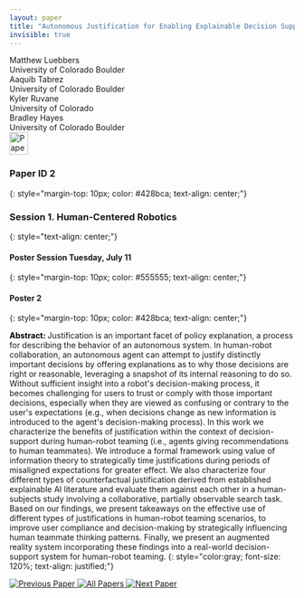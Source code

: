 ```yaml
---
layout: paper
title: "Autonomous Justification for Enabling Explainable Decision Support in Human-Robot Teaming"
invisible: true
---
```

<div class="paper-authors">
<div class="paper-author-box">
    <div class="paper-author-name">Matthew Luebbers</div>
    <div class="paper-author-uni">University of Colorado Boulder</div>
</div>
<div class="paper-author-box">
    <div class="paper-author-name">Aaquib Tabrez</div>
    <div class="paper-author-uni">University of Colorado Boulder</div>
</div>
<div class="paper-author-box">
    <div class="paper-author-name">Kyler Ruvane</div>
    <div class="paper-author-uni">University of Colorado</div>
</div>
<div class="paper-author-box">
    <div class="paper-author-name">Bradley Hayes</div>
    <div class="paper-author-uni">University of Colorado Boulder</div>
</div>

</div><div class="paper-pdf">
<div> <a href="http://www.roboticsproceedings.org/rss19/p002.pdf"><img src="{{ site.baseurl }}/images/paper_link.png" alt="Paper Website" width = "33"  height = "40"/></a> </div>
</div>

### Paper ID 2
{: style="margin-top: 10px; color: #428bca; text-align: center;"}

### Session 1. Human-Centered Robotics
{: style="text-align: center;"}

#### Poster Session Tuesday, July 11
{: style="margin-top: 10px; color: #555555; text-align: center;"}

#### Poster 2
{: style="margin-top: 10px; color: #428bca; text-align: center;"}

<b style="color: black;">Abstract: </b>Justification is an important facet of policy explanation, a process for describing the behavior of an autonomous system. In human-robot collaboration, an autonomous agent can attempt to justify distinctly important decisions by offering explanations as to why those decisions are right or reasonable, leveraging a snapshot of its internal reasoning to do so. Without sufficient insight into a robot's decision-making process, it becomes challenging for users to trust or comply with those important decisions, especially when they are viewed as confusing or contrary to the user's expectations (e.g., when decisions change as new information is introduced to the agent's decision-making process). In this work we characterize the benefits of justification within the context of decision-support during human-robot teaming (i.e., agents giving recommendations to human teammates). We introduce a formal framework using value of information theory to strategically time justifications during periods of misaligned expectations for greater effect. We also characterize four different types of counterfactual justification derived from established explainable AI literature and evaluate them against each other in a human-subjects study involving a collaborative, partially observable search task. Based on our findings, we present takeaways on the effective use of different types of justifications in human-robot teaming scenarios, to improve user compliance and decision-making by strategically influencing human teammate thinking patterns. Finally, we present an augmented reality system incorporating these findings into a real-world decision-support system for human-robot teaming.
{: style="color:gray; font-size: 120%; text-align: justified;"}


<div class="paper-menu">
<a href="{{ site.baseurl }}/program/papers/001/"> <img src="{{ site.baseurl }}/images/previous_paper_icon.png" alt="Previous Paper" title="Previous Paper"/> </a>
<a href="{{ site.baseurl }}/program/papers"><img src="{{ site.baseurl }}/images/overview_icon.png" alt="All Papers" title="All Papers"/> </a>
<a href="{{ site.baseurl }}/program/papers/003/"> <img src="{{ site.baseurl }}/images/next_paper_icon.png" alt="Next Paper" title="Next Paper"/> </a>

</div>
